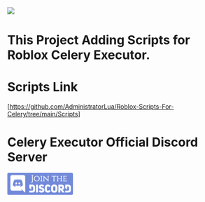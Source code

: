 <img src="https://img.shields.io/static/v1?label=ScriptPoster:&style=for-the-badge&message=AdministratorLua&color=2e2c2c">

# This Project Adding Scripts for Roblox Celery Executor.

# Scripts Link
[https://github.com/AdministratorLua/Roblox-Scripts-For-Celery/tree/main/Scripts] 

# Celery Executor Official Discord Server
<p align="left">
        <a href="https://discord.gg/Celery"><img src="https://raw.githubusercontent.com/AdministratorLua/AdministratorLua/main/wZgPoYaVlU0gAAAABJRU5ErkJggg.png" width="150" height="50"/></a>
</p>
